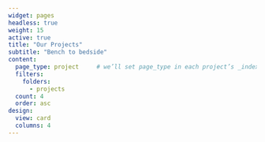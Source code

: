 ```yaml
---
widget: pages
headless: true
weight: 15
active: true
title: "Our Projects"
subtitle: "Bench to bedside"
content:
  page_type: project     # we’ll set page_type in each project’s _index
  filters:
    folders:
      - projects
  count: 4
  order: asc
design:
  view: card
  columns: 4
---
```

